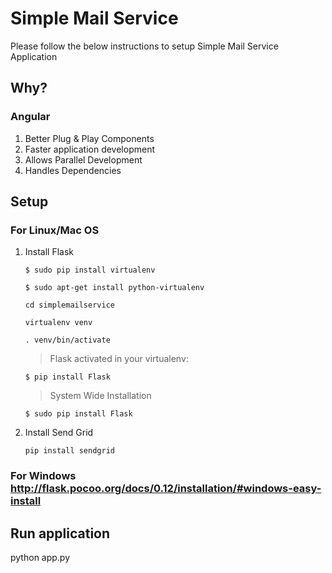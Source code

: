# Simple Mail Service
Please follow the below instructions to setup Simple Mail Service Application

## Why?
   ### Angular
   1. Better Plug & Play Components
   2. Faster application development
   3. Allows Parallel Development
   4. Handles Dependencies

## Setup 
   
   ### For Linux/Mac OS 
   
   1. Install Flask 
   
      ```   
      $ sudo pip install virtualenv
      ```
      ```
      $ sudo apt-get install python-virtualenv
      ```
      ```
      cd simplemailservice
      ```
      ```
      virtualenv venv
      ```
      ```
      . venv/bin/activate
      ```
      > Flask activated in your virtualenv:
      ```
      $ pip install Flask
      ```
      > System Wide Installation
      ```
      $ sudo pip install Flask
      ```
   2. Install Send Grid
      ```
      pip install sendgrid
      ```
  ### For Windows http://flask.pocoo.org/docs/0.12/installation/#windows-easy-install
## Run application

python app.py
